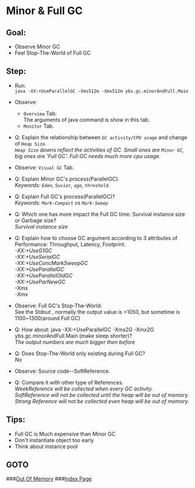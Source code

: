 Minor & Full GC
==
Goal:
--
* Observe Minor GC
* Feel Stop-The-World of Full GC


Step:
--
* Run:  
`java -XX:+UseParallelGC -Xms512m -Xmx512m ybs.gc.minorAndFull.Main`
* Observe:  
	 * `Overview` Tab:  
		The arguments of java command is show in this tab.
	 * `Monitor` Tab.
* Q: Explain the relationship between `GC activity/CPU usage` and change of `Heap Size`.  
	*`Heap Size` downs reflect the activities of GC. Small ones are `Minor GC`, big ones are 'Full GC'. Full GC needs much more cpu usage.*
* Observe: `Visual GC` Tab.
* Q: Explain Minor GC's process(ParallelGC).  
	*Keywords: `Eden`, `Suvior`, `age`, `threshold`.*
* Q: Explain Full GC's process(ParallelGC)?  
	*Keywords: `Mark-Compact` vs `Mark-Sweep`*
* Q: Which one has more impact the Full GC time: Survival instance size or Garbage size?  
	*Survival instance size*
* Q: Explain how to choose GC argument according to 3 attributes of Performance: Throughput, Latency, Footprint.  
	*-XX:+UseG1GC  
	-XX:+UseSerialGC  
	-XX:+UseConcMarkSweepGC  
	-XX:+UseParallelGC  
	-XX:+UseParallelOldGC  
	-XX:+UseParNewGC  
	-Xms  
	-Xmx*
		
* Observe: Full GC's Stop-The-World:  
		See the Stdout , normally the output value is <1050, but sometime is 1100~1300(around Full GC)
* Q: How about: java -XX:+UseParallelGC -Xms2G -Xmx2G ybs.gc.minorAndFull.Main (make sleep shorter)?  
	*The output numbers are much bigger then before*
* Q: Does Stop-The-World only existing during Full GC?  
	*No*
		
* Observe: Source code--SoftReference.
* Q: Compare it with other type of References.  
	*WeekReference will be collected when every GC activity.  
	SoftReference will not be collected until the heap will be out of memory.  
	Strong Reference will not be collected even heap will be out of memory.*


Tips:
--
* Full GC is Much expensive than Minor GC
* Don't instantiate object too early
* Think about instance pool


GOTO
--
###[Out Of Memory](../oom/README.md)
###[Index Page](../../../../../../README.md)
